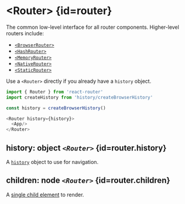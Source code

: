 # &lt;Router> {id=router}

The common low-level interface for all router components. Higher-level routers include:

- [`<BrowserRouter>`](#browserrouter)
- [`<HashRouter>`](#hashrouter)
- [`<MemoryRouter>`](#memoryrouter)
- [`<NativeRouter>`](#nativerouter)
- [`<StaticRouter>`](#staticrouter)

Use a `<Router>` directly if you already have a `history` object.

```js
import { Router } from 'react-router'
import createHistory from 'history/createBrowserHistory'

const history = createBrowserHistory()

<Router history={history}>
  <App/>
</Router>
```

## history: object _`<Router>`_ {id=router.history}

A [`history`](https://github.com/mjackson/history) object to use for navigation.

## children: node _`<Router>`_ {id=router.children}

A [single child element](https://facebook.github.io/react/docs/react-api.html#react.children.only) to render.
